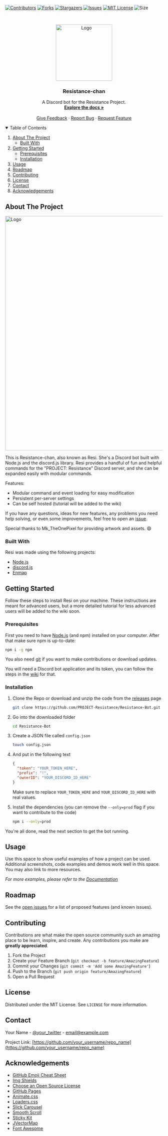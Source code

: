 [![Contributors][contributors-shield]][contributors-url]
[![Forks][forks-shield]][forks-url]
[![Stargazers][stars-shield]][stars-url]
[![Issues][issues-shield]][issues-url]
[![MIT License][license-shield]][license-url]
![Size][size-shield]



<!-- PROJECT LOGO -->
<br />
<p align="center">
  <a href="https://github.com/https://github.com/PROJECT-Resistance/Resistance-Bot">
    <img src="https://i.ibb.co/SxMRSKw/resistance-chan-pfp.png" alt="Logo" width="180" height="180">
  </a>

  <h3 align="center">Resistance-chan</h3>

  <p align="center">
    A Discord bot for the Resistance Project.
    <br />
    <a href="https://github.com/PROJECT-Resistance/Resistance-Bot/wiki"><strong>Explore the docs »</strong></a>
    <br />
    <br />
    <a href="https://github.com/PROJECT-Resistance/Resistance-Bot/issues">Give Feedback</a>
    ·
    <a href="https://github.com/PROJECT-Resistance/Resistance-Bot/issues">Report Bug</a>
    ·
    <a href="https://github.com/PROJECT-Resistance/Resistance-Bot/issues">Request Feature</a>
  </p>
</p>



<!-- TABLE OF CONTENTS -->
<details open="open">
  <summary>Table of Contents</summary>
  <ol>
    <li>
      <a href="#about-the-project">About The Project</a>
      <ul>
        <li><a href="#built-with">Built With</a></li>
      </ul>
    </li>
    <li>
      <a href="#getting-started">Getting Started</a>
      <ul>
        <li><a href="#prerequisites">Prerequisites</a></li>
        <li><a href="#installation">Installation</a></li>
      </ul>
    </li>
    <li><a href="#usage">Usage</a></li>
    <li><a href="#roadmap">Roadmap</a></li>
    <li><a href="#contributing">Contributing</a></li>
    <li><a href="#license">License</a></li>
    <li><a href="#contact">Contact</a></li>
    <li><a href="#acknowledgements">Acknowledgements</a></li>
  </ol>
</details>



<!-- ABOUT THE PROJECT -->
## About The Project

  <a href="https://github.com/https://github.com/PROJECT-Resistance/Resistance-Bot">
    <img src="https://i.ibb.co/HGypspc/resistance-chan-first-snow.png" alt="Logo" width="579" height="748">
  </a>

This is Resistance-chan, also known as Resi. She's a Discord bot built with Node.js and the discord.js library. Resi provides a handful of fun and helpful commands for the "PROJECT: Resistance" Discord server, and she can be expanded easily with modular commands.

Features:
* Modular command and event loading for easy modification
* Persistent per-server settings
* Can be self hosted (tutorial will be added to the wiki)

If you have any questions, ideas for new features, any problems you need help solving, or even some improvements, feel free to open an [issue](https://github.com/PROJECT-Resistance/Resistance-Bot/issues).

Special thanks to Mk_TheOnePixel for providing artwork and assets. :smile:

### Built With

Resi was made using the following projects:
* [Node.js](https://nodejs.org/)
* [discord.js](https://discord.js.org/#/)
* [Enmap](https://www.npmjs.com/package/enmap)



<!-- GETTING STARTED -->
## Getting Started

Follow these steps to install Resi on your machine. These instructions are meant for advanced users, but a more detailed tutorial for less advanced users will be added to the wiki soon.

### Prerequisites

First you need to have [Node.js](https://nodejs.org/) (and npm) installed on your computer. After that make sure npm is up-to-date:
```sh
npm i -g npm
```

You also need [git](https://git-scm.com/) if you want to make contributions or download updates.

You will need a Discord bot application and its token, you can follow the steps in the [wiki](https://github.com/PROJECT-Resistance/Resistance-Bot/wiki) for that.

### Installation

1. Clone the Repo or download and unzip the code from the [releases](https://github.com/PROJECT-Resistance/Resistance-Bot/releases) page
	```sh
	git clone https://github.com/PROJECT-Resistance/Resistance-Bot.git
	```

2. Go into the downloaded folder
	```sh
	cd Resistance-Bot
	```

3. Create a JSON file called `config.json`
	```sh
	touch config.json
	```

4. And put in the following text
	```json
	{
	  "token": "YOUR_TOKEN_HERE",
	  "prefix": "!",
	  "ownerID": "YOUR_DISCORD_ID_HERE"
	}
	```
	Make sure to replace `YOUR_TOKEN_HERE` and `YOUR_DISCORD_ID_HERE` with real values.

5. Install the dependencies (you can remove the `--only=prod` flag if you want to contribute to the code)
	```sh
	npm i --only=prod
	```
You're all done, read the next section to get the bot running.

<!-- USAGE EXAMPLES -->
## Usage

Use this space to show useful examples of how a project can be used. Additional screenshots, code examples and demos work well in this space. You may also link to more resources.

_For more examples, please refer to the [Documentation](https://example.com)_



<!-- ROADMAP -->
## Roadmap

See the [open issues](https://github.com/https://github.com/PROJECT-Resistance/Resistance-Bot/issues) for a list of proposed features (and known issues).



<!-- CONTRIBUTING -->
## Contributing

Contributions are what make the open source community such an amazing place to be learn, inspire, and create. Any contributions you make are **greatly appreciated**.

1. Fork the Project
2. Create your Feature Branch (`git checkout -b feature/AmazingFeature`)
3. Commit your Changes (`git commit -m 'Add some AmazingFeature'`)
4. Push to the Branch (`git push origin feature/AmazingFeature`)
5. Open a Pull Request



<!-- LICENSE -->
## License

Distributed under the MIT License. See `LICENSE` for more information.



<!-- CONTACT -->
## Contact

Your Name - [@your_twitter](https://twitter.com/your_username) - email@example.com

Project Link: [https://github.com/your_username/repo_name](https://github.com/your_username/repo_name)



<!-- ACKNOWLEDGEMENTS -->
## Acknowledgements
* [GitHub Emoji Cheat Sheet](https://www.webpagefx.com/tools/emoji-cheat-sheet)
* [Img Shields](https://shields.io)
* [Choose an Open Source License](https://choosealicense.com)
* [GitHub Pages](https://pages.github.com)
* [Animate.css](https://daneden.github.io/animate.css)
* [Loaders.css](https://connoratherton.com/loaders)
* [Slick Carousel](https://kenwheeler.github.io/slick)
* [Smooth Scroll](https://github.com/cferdinandi/smooth-scroll)
* [Sticky Kit](http://leafo.net/sticky-kit)
* [JVectorMap](http://jvectormap.com)
* [Font Awesome](https://fontawesome.com)





<!-- MARKDOWN LINKS & IMAGES -->
<!-- https://www.markdownguide.org/basic-syntax/#reference-style-links -->
[contributors-shield]: https://img.shields.io/github/contributors/PROJECT-Resistance/Resistance-Bot?color=%233366ff&style=for-the-badge
[contributors-url]: https://github.com/PROJECT-Resistance/Resistance-Bot/graphs/contributors
[forks-shield]: https://img.shields.io/github/forks/PROJECT-Resistance/Resistance-Bot?color=%233366ff&style=for-the-badge
[forks-url]: https://github.com/PROJECT-Resistance/Resistance-Bot/network/members
[stars-shield]: https://img.shields.io/github/stars/PROJECT-Resistance/Resistance-Bot?color=%233366ff&style=for-the-badge
[stars-url]: https://github.com/PROJECT-Resistance/Resistance-Bot/stargazers
[issues-shield]: https://img.shields.io/github/issues/PROJECT-Resistance/Resistance-Bot?color=%233366ff&style=for-the-badge
[issues-url]: https://github.com/PROJECT-Resistance/Resistance-Bot/issues
[license-shield]: https://img.shields.io/github/license/PROJECT-Resistance/Resistance-Bot?color=%233366ff&style=for-the-badge
[license-url]: https://github.com/PROJECT-Resistance/Resistance-Bot/blob/main/LICENSE.txt
[size-shield]: https://img.shields.io/github/repo-size/PROJECT-Resistance/Resistance-Bot?color=%233366ff&style=for-the-badge
[product-screenshot]: https://i.ibb.co/HGypspc/resistance-chan-first-snow.png

